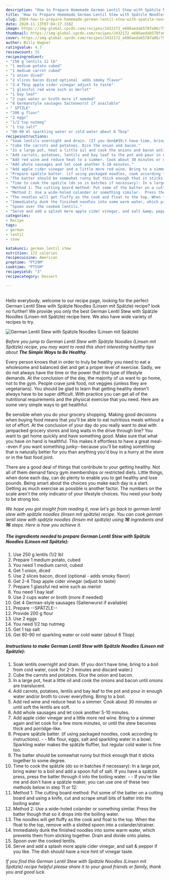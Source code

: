 ```yaml
---
description: "How to Prepare Homemade German Lentil Stew with Spätzle Noodles (Linsen mit Spätzle)"
title: "How to Prepare Homemade German Lentil Stew with Spätzle Noodles (Linsen mit Spätzle)"
slug: 2904-how-to-prepare-homemade-german-lentil-stew-with-spatzle-noodles-linsen-mit-spatzle
date: 2020-11-13T07:04:17.338Z
image: https://img-global.cpcdn.com/recipes/2432172_e686aedab578fa06/751x532cq70/german-lentil-stew-with-spatzle-noodles-linsen-mit-spatzle-recipe-main-photo.jpg
thumbnail: https://img-global.cpcdn.com/recipes/2432172_e686aedab578fa06/751x532cq70/german-lentil-stew-with-spatzle-noodles-linsen-mit-spatzle-recipe-main-photo.jpg
cover: https://img-global.cpcdn.com/recipes/2432172_e686aedab578fa06/751x532cq70/german-lentil-stew-with-spatzle-noodles-linsen-mit-spatzle-recipe-main-photo.jpg
author: Billy Wagner
ratingvalue: 4.7
reviewcount: 15
recipeingredient:
- "250 g lentils 12 lb"
- "1 medium potato cubed"
- "1 medium carrot cubed"
- "1 onion diced"
- "2 slices bacon diced optional  adds smoky flavor"
- "2-4 Tbsp apple cider vinegar adjust to taste"
- "1 glassful red wine such as merlot"
- "1 bay leaf"
- "2 cups water or broth more if needed"
- "4 Germanstyle sausages Saitenwurst if available"
- " SPTZLE"
- "200 g flour"
- "2 eggs"
- "1/2 tsp nutmeg"
- "1 tsp salt"
- "80-90 ml sparkling water or cold water about 6 Tbsp"
recipeinstructions:
- "Soak lentils overnight and drain. (If you don&#39;t have time, bring to a boil from cold water, cook for 2-3 minutes and discard water.)"
- "Cube the carrots and potatoes. Dice the onion and bacon."
- "In a large pot, heat a little oil and cook the onions and bacon until onions are translucent."
- "Add carrots, potatoes, lentils and bay leaf to the pot and pour in enough water and/or broth to cover everything. Bring to a boil."
- "Add red wine and reduce heat to a simmer. Cook about 30 minutes or until soft the lentils are soft."
- "Add whole sausages and let cook another 5-10 minutes."
- "Add apple cider vinegar and a little more red wine. Bring to a simmer again and let cook for a few more minutes, or until the stew becomes thick and porridge-like."
- "Prepare spätzle batter. (if using packaged noodles, cook according to instructions).  Mix flour, eggs, salt and sparkling water in a bowl. Sparkling water makes the spätzle fluffier, but regular cold water is fine too."
- "The batter should be somewhat runny but thick enough that it sticks together to some degree."
- "Time to cook the spätzle (do so in batches if necessary): In a large pot, bring water to a boil and add a spoon full of salt. If you have a spätzle press, press the batter through it into the boiling water.  If you&#39;re like me and don&#39;t have a spätzle maker, you can use one of these two methods below in step 11 or 12:"
- "Method 1: The cutting board method: Put some of the batter on a cutting board and using a knife, cut and scrape small bits of batter into the boiling water."
- "Method 2: Use a wide-holed colander or something similar.  Press the batter though that so it drops into the boiling water."
- "The noodles will get fluffy as the cook and float to the top. When the float to the top, remove with a slotted spoon into a colander/strainer."
- "Immediately dunk the finished noodles into some warm water, which prevents them from sticking together. Drain and divide onto plates."
- "Spoon over the cooked lentils."
- "Serve and add a splash more apple cider vinegar, and salt &amp; pepper if you like. The dish should have a nice hint of vinegar taste."
categories:
- Recipe
tags:
- german
- lentil
- stew

katakunci: german lentil stew 
nutrition: 172 calories
recipecuisine: American
preptime: "PT29M"
cooktime: "PT55M"
recipeyield: "3"
recipecategory: Dessert

---
```

<br>
Hello everybody, welcome to our recipe page, looking for the perfect German Lentil Stew with Spätzle Noodles (Linsen mit Spätzle) recipe? look no further! We provide you only the best German Lentil Stew with Spätzle Noodles (Linsen mit Spätzle) recipe here. We also have wide variety of recipes to try.
<br>


![German Lentil Stew with Spätzle Noodles (Linsen mit Spätzle)](https://img-global.cpcdn.com/recipes/2432172_e686aedab578fa06/751x532cq70/german-lentil-stew-with-spatzle-noodles-linsen-mit-spatzle-recipe-main-photo.jpg)

<i>Before you jump to German Lentil Stew with Spätzle Noodles (Linsen mit Spätzle) recipe, you may want to read this short interesting healthy tips about <strong>The Simple Ways to Be Healthy</strong>.</i>

Every person knows that in order to truly be healthy you need to eat a wholesome and balanced diet and get a proper level of exercise. Sadly, we do not always have the time or the power that this type of lifestyle demands. At the conclusion of the day, the majority of us want to go home, not to the gym. People crave junk food, not veggies (unless they are vegetarians). You should be glad to learn that getting healthy doesn't always have to be super difficult. With practice you can get all of the nutritional requirements and the physical exercise that you need. Here are some very simple ways to get healthful.

Be sensible when you do your grocery shopping. Making good decisions when buying food means that you'll be able to eat nutritious meals without a lot of effort. At the conclusion of your day do you really want to deal with jampacked grocery stores and long waits in the drive through line? You want to get home quickly and have something good. Make sure that what you have on hand is healthful. This makes it effortless to have a great meal--even if you want something junky--because you'll be eating something that is naturally better for you than anything you'd buy in a hurry at the store or in the fast food joint.

There are a good deal of things that contribute to your getting healthy. Not all of them demand fancy gym memberships or restricted diets. Little things, when done each day, can do plenty to enable you to get healthy and lose pounds. Being smart about the choices you make each day is a start. Getting as much exercise as possible is another factor. The numbers on the scale aren't the only indicator of your lifestyle choices. You need your body to be strong too. 


<i>We hope you got insight from reading it, now let's go back to german lentil stew with spätzle noodles (linsen mit spätzle) recipe. You can cook german lentil stew with spätzle noodles (linsen mit spätzle) using <strong>16</strong> ingredients and <strong>16</strong> steps. Here is how you achieve it.
</i>

##### The ingredients needed to prepare German Lentil Stew with Spätzle Noodles (Linsen mit Spätzle):

1. Use 250 g lentils (1/2 lb)
1. Prepare 1 medium potato, cubed
1. You need 1 medium carrot, cubed
1. Get 1 onion, diced
1. Use 2 slices bacon, diced (optional - adds smoky flavor)
1. Get 2-4 Tbsp apple cider vinegar (adjust to taste)
1. Prepare 1 glassful red wine such as merlot
1. You need 1 bay leaf
1. Use 2 cups water or broth (more if needed)
1. Get 4 German-style sausages (Saitenwurst if available)
1. Prepare  --SPÄTZLE--
1. Provide 200 g flour
1. Use 2 eggs
1. You need 1/2 tsp nutmeg
1. Get 1 tsp salt
1. Get 80-90 ml sparkling water or cold water (about 6 Tbsp)


##### Instructions to make German Lentil Stew with Spätzle Noodles (Linsen mit Spätzle):

1. Soak lentils overnight and drain. (If you don&#39;t have time, bring to a boil from cold water, cook for 2-3 minutes and discard water.)
1. Cube the carrots and potatoes. Dice the onion and bacon.
1. In a large pot, heat a little oil and cook the onions and bacon until onions are translucent.
1. Add carrots, potatoes, lentils and bay leaf to the pot and pour in enough water and/or broth to cover everything. Bring to a boil.
1. Add red wine and reduce heat to a simmer. Cook about 30 minutes or until soft the lentils are soft.
1. Add whole sausages and let cook another 5-10 minutes.
1. Add apple cider vinegar and a little more red wine. Bring to a simmer again and let cook for a few more minutes, or until the stew becomes thick and porridge-like.
1. Prepare spätzle batter. (if using packaged noodles, cook according to instructions). -  - Mix flour, eggs, salt and sparkling water in a bowl. Sparkling water makes the spätzle fluffier, but regular cold water is fine too.
1. The batter should be somewhat runny but thick enough that it sticks together to some degree.
1. Time to cook the spätzle (do so in batches if necessary): In a large pot, bring water to a boil and add a spoon full of salt. If you have a spätzle press, press the batter through it into the boiling water. -  - If you&#39;re like me and don&#39;t have a spätzle maker, you can use one of these two methods below in step 11 or 12:
1. Method 1: The cutting board method: Put some of the batter on a cutting board and using a knife, cut and scrape small bits of batter into the boiling water.
1. Method 2: Use a wide-holed colander or something similar.  Press the batter though that so it drops into the boiling water.
1. The noodles will get fluffy as the cook and float to the top. When the float to the top, remove with a slotted spoon into a colander/strainer.
1. Immediately dunk the finished noodles into some warm water, which prevents them from sticking together. Drain and divide onto plates.
1. Spoon over the cooked lentils.
1. Serve and add a splash more apple cider vinegar, and salt &amp; pepper if you like. The dish should have a nice hint of vinegar taste.


<i>If you find this German Lentil Stew with Spätzle Noodles (Linsen mit Spätzle) recipe helpful please share it to your good friends or family, thank you and good luck.</i>
